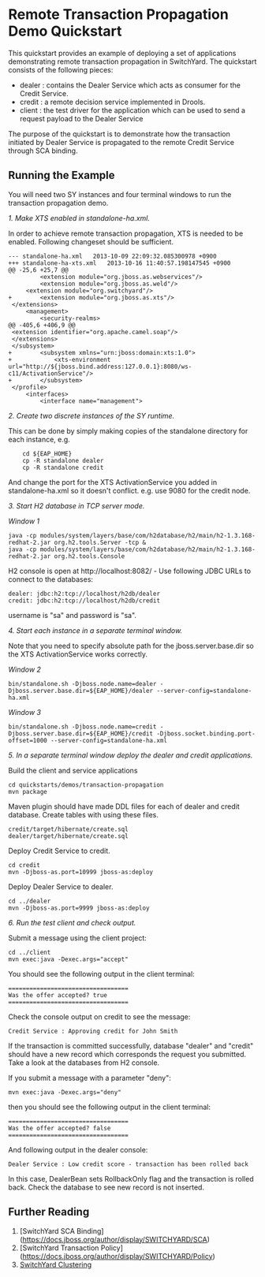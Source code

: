 # Remote Transaction Propagation Demo Quickstart

This quickstart provides an example of deploying a set of applications demonstrating remote transaction propagation in SwitchYard.  The quickstart consists of the following pieces:

* dealer : contains the Dealer Service which acts as consumer for the Credit Service.
* credit : a remote decision service implemented in Drools.  
* client : the test driver for the application which can be used to send a request payload to the Dealer Service

The purpose of the quickstart is to demonstrate how the transaction initiated by Dealer Service is propagated to the remote Credit Service through SCA binding.

## Running the Example

You will need two SY instances and four terminal windows to run the transaction propagation demo.

*1. Make XTS enabled in standalone-ha.xml.*

In order to achieve remote transaction propagation, XTS is needed to be enabled. Following changeset should be sufficient.
```
--- standalone-ha.xml	2013-10-09 22:09:32.085300978 +0900
+++ standalone-ha-xts.xml	2013-10-16 11:40:57.198147545 +0900
@@ -25,6 +25,7 @@
         <extension module="org.jboss.as.webservices"/>
         <extension module="org.jboss.as.weld"/>
     <extension module="org.switchyard"/>
+        <extension module="org.jboss.as.xts"/>
 </extensions>
     <management>
         <security-realms>
@@ -405,6 +406,9 @@
 <extension identifier="org.apache.camel.soap"/>
 </extensions>
 </subsystem>
+        <subsystem xmlns="urn:jboss:domain:xts:1.0">
+            <xts-environment url="http://${jboss.bind.address:127.0.0.1}:8080/ws-c11/ActivationService"/>
+        </subsystem>
 </profile>
     <interfaces>
         <interface name="management">
```

*2. Create two discrete instances of the SY runtime.*

This can be done by simply making copies of the standalone directory for each instance, e.g.
```
    cd ${EAP_HOME}
    cp -R standalone dealer
    cp -R standalone credit
```

And change the port for the XTS ActivationService you added in standalone-ha.xml so it doesn't conflict. e.g. use 9080 for the credit node.

*3. Start H2 database in TCP server mode.*

_Window 1_

    java -cp modules/system/layers/base/com/h2database/h2/main/h2-1.3.168-redhat-2.jar org.h2.tools.Server -tcp &
    java -cp modules/system/layers/base/com/h2database/h2/main/h2-1.3.168-redhat-2.jar org.h2.tools.Console

H2 console is open at http://localhost:8082/ - Use following JDBC URLs to connect to the databases:

    dealer: jdbc:h2:tcp://localhost/h2db/dealer
    credit: jdbc:h2:tcp://localhost/h2db/credit

username is "sa" and password is "sa".

*4. Start each instance in a separate terminal window.*

Note that you need to specify absolute path for the jboss.server.base.dir so the XTS ActivationService works correctly.

_Window 2_

    bin/standalone.sh -Djboss.node.name=dealer -Djboss.server.base.dir=${EAP_HOME}/dealer --server-config=standalone-ha.xml

_Window 3_

    bin/standalone.sh -Djboss.node.name=credit -Djboss.server.base.dir=${EAP_HOME}/credit -Djboss.socket.binding.port-offset=1000 --server-config=standalone-ha.xml

*5. In a separate terminal window deploy the dealer and credit applications.*

Build the client and service applications

    cd quickstarts/demos/transaction-propagation
    mvn package

Maven plugin should have made DDL files for each of dealer and credit database. Create tables with using these files.

    credit/target/hibernate/create.sql
    dealer/target/hibernate/create.sql

Deploy Credit Service to credit.

    cd credit
    mvn -Djboss-as.port=10999 jboss-as:deploy

Deploy Dealer Service to dealer.

    cd ../dealer
    mvn -Djboss-as.port=9999 jboss-as:deploy

*6. Run the test client and check output.*

Submit a message using the client project:

    cd ../client
    mvn exec:java -Dexec.args="accept"

You should see the following output in the client terminal:

    ==================================
    Was the offer accepted? true
    ==================================

Check the console output on credit to see the message:

    Credit Service : Approving credit for John Smith

If the transaction is committed successfully, database "dealer" and "credit" should have a new record which corresponds the request you submitted. Take a look at the databases from H2 console.

If you submit a message with a parameter "deny":

    mvn exec:java -Dexec.args="deny"

then you should see the following output in the client terminal:

    ==================================
    Was the offer accepted? false
    ==================================

And following output in the dealer console:

    Dealer Service : Low credit score - transaction has been rolled back

In this case, DealerBean sets RollbackOnly flag and the transaction is rolled back. Check the database to see new record is not inserted.

## Further Reading

1. [SwitchYard SCA Binding] (https://docs.jboss.org/author/display/SWITCHYARD/SCA)
2. [SwitchYard Transaction Policy] (https://docs.jboss.org/author/display/SWITCHYARD/Policy)
2. [SwitchYard Clustering](https://docs.jboss.org/author/display/SWITCHYARD/Clustering)
